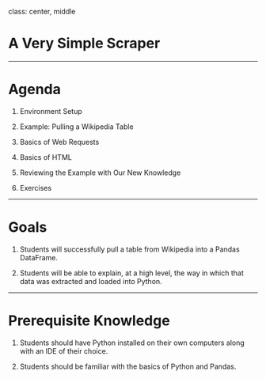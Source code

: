 class: center, middle

# A Very Simple Scraper

---

# Agenda

1. Environment Setup

2. Example: Pulling a Wikipedia Table

3. Basics of Web Requests

4. Basics of HTML

5. Reviewing the Example with Our New Knowledge

6. Exercises

---

# Goals

1. Students will successfully pull a table from Wikipedia into a Pandas DataFrame.

2. Students will be able to explain, at a high level, the way in which that data was extracted and loaded into Python.

---

# Prerequisite Knowledge

1. Students should have Python installed on their own computers along with an IDE of their choice.

2. Students should be familiar with the basics of Python and Pandas.
